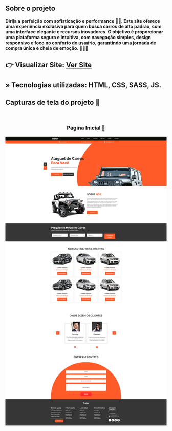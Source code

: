 <h2>Sobre o projeto</h2>

<p><b>Dirija a perfeição com sofisticação e performance 🚗💨. Este site oferece uma experiência exclusiva para quem busca carros de alto padrão, com uma interface elegante e recursos inovadores. O objetivo é proporcionar uma plataforma segura e intuitiva, com navegação simples, design responsivo e foco no conforto do usuário, garantindo uma jornada de compra única e cheia de emoção. 🚙✨🔑</b></p>

## 👉 Visualizar Site: <a href='https://trator-flax.vercel.app/'>Ver Site</a>

## » Tecnologias utilizadas: HTML, CSS, SASS, JS.


<h2>Capturas de tela do projeto 📸</h2>
<br>
<h3 align='center'>Página Inicial 🏡</h3>

<div align='center'>
  <a href="https://trator-flax.vercel.app/" target="_blank">
    <img src='./images/capa.png'/>
  </a>
</div>

